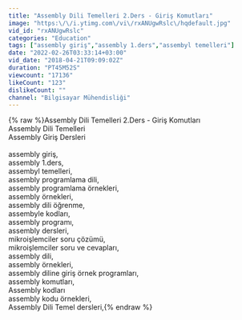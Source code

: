 ```yaml
---
title: "Assembly Dili Temelleri 2.Ders - Giriş Komutları"
image: "https:\/\/i.ytimg.com\/vi\/rxANUgwRslc\/hqdefault.jpg"
vid_id: "rxANUgwRslc"
categories: "Education"
tags: ["assembly giriş","assembly 1.ders","assembyl temelleri"]
date: "2022-02-26T03:33:14+03:00"
vid_date: "2018-04-21T09:09:02Z"
duration: "PT45M52S"
viewcount: "17136"
likeCount: "123"
dislikeCount: ""
channel: "Bilgisayar Mühendisliği"
---
```

{% raw %}Assembly Dili Temelleri 2.Ders - Giriş Komutları<br />Assembly Dili Temelleri<br />Assembly Giriş Dersleri<br /><br />assembly giriş,<br />assembly 1.ders,<br />assembyl temelleri,<br />assembly programlama dili,<br />assembly programlama örnekleri,<br />assembly örnekleri,<br />assembly dili öğrenme,<br />assembyle kodları,<br />assembly programı,<br />assembly dersleri,<br />mikroişlemciler soru çözümü,<br />mikroişlemciler soru ve cevapları,<br />assembly dili,<br />assembly örnekleri,<br />assembly diline giriş örnek programları,<br />assembly komutları,<br />Assembly kodları<br />assembly kodu örnekleri,<br />Assembly Dili Temel dersleri,{% endraw %}
